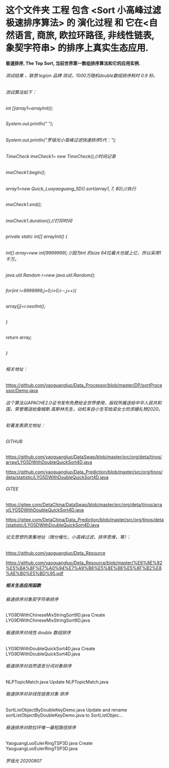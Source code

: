 # 这个文件夹 工程 包含 <Sort 小高峰过滤 极速排序算法> 的 演化过程 和 它在<自然语言, 商旅, 欧拉环路径, 非线性链表, 象契字符串> 的排序上真实生态应用.
#### 极速排序, The Top Sort, 当前世界第一数组排序算法和它的应用实例.

###### 测试结果 ，联想 legion 品牌 测试，1000万随机double数组排序耗时 0.9 秒。

###### 测试算法如下：

######   int []array1=arrayInit(); 
######   System.out.println(" ");
######   System.out.println("罗瑶光小高峰过滤快速排序5代：");
######   TimeCheck imeCheck1= new TimeCheck();//时间记录
######   imeCheck1.begin();
######   array1=new Quick_Luoyaoguang_5D().sort(array1, 7, 80);//执行
######   imeCheck1.end();
######   imeCheck1.duration();//打印时间
  
######   private static int[] arrayInit() {
###### 		int[] array=new int[9999999]; //因为int 的size 64位最大也就上亿，所以采用1千万。
###### 		java.util.Random r=new java.util.Random(); 
###### 		for(int i=9999999,j=0;i>0;i--,j++){
###### 			array[j]=r.nextInt();
###### 		}
###### 		return array;
###### 	}
  
######   相关地址：
  https://github.com/yaoguangluo/Data_Processor/blob/master/DP/sortProcessor/Demo.java
  
###### 这个算法以APACHE2.0证书发布免费给全世界使用，版权所属送给中华人民共和国，荣誉赠送给詹姆斯.高斯林先生，动机来自小生写给梁女士的求婚礼物2020。

###### 软著发表原文地址：
###### GITHUB
https://github.com/yaoguangluo/DataSwap/blob/master/src/org/deta/tinos/array/LYG5DWithDoubleQuickSort4D.java

https://github.com/yaoguangluo/Data_Prediction/blob/master/src/org/tinos/deta/statistic/LYG5DWithDoubleQuickSort4D.java

###### GITEE
https://gitee.com/DetaChina/DataSwap/blob/master/src/org/deta/tinos/array/LYG5DWithDoubleQuickSort4D.java

https://gitee.com/DetaChina/Data_Prediction/blob/master/src/org/tinos/deta/statistic/LYG5DWithDoubleQuickSort4D.java

###### 论文思想列表集地址（微分催化，小高峰过滤，排序思维，等）：
https://github.com/yaoguangluo/Deta_Resource

https://github.com/yaoguangluo/Deta_Resource/blob/master/%E6%8E%92%E5%BA%8F%E7%A0%94%E7%A9%B6%E5%8E%86%E5%8F%B2%E8%AE%B0%E5%BD%95.pdf

##### 相关生态应用函数
###### 极速排序对象契字符串排序
LYG9DWithChineseMixStringSort9D.java
Create LYG9DWithChineseMixStringSort9D.java
###### 极速排序对线性 double 数组排序
LYG9DWithDoubleQuickSort4D.java
Create LYG9DWithDoubleQuickSort4D.java
###### 极速排序对自然语言分词对象排序
NLPTopicMatch.java
Update NLPTopicMatch.java
###### 极速排序对非线性链表对象 排序
SortListObjectByDoubleKeyDemo.java
Update and rename sortListObjectByDoubleKeyDemo.java to SortListObjec…
###### 极速排序对欧拉环唯一最短路径排序
YaoguangLuoEulerRingTSP3D.java
Create YaoguangLuoEulerRingTSP3D.java




###### 罗瑶光 20200807
